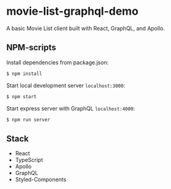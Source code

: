 # movie-list-graphql-demo

A basic Movie List client built with React, GraphQL, and Apollo.

## NPM-scripts

Install dependencies from package.json:

```bash
$ npm install
```

Start local development server `localhost:3000`:

```bash
$ npm start
```

Start express server with GraphQL `localhost:4000`:

```bash
$ npm run server
```

## Stack

-   React
-   TypeScript
-   Apollo
-   GraphQL
-   Styled-Components
